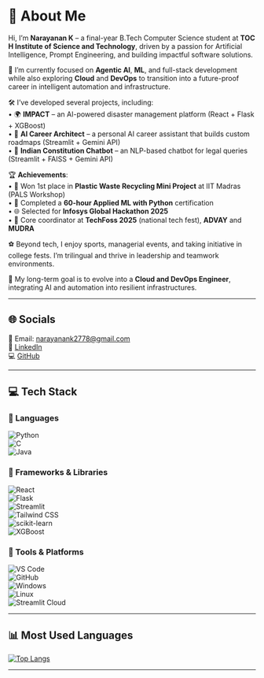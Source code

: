 # 👋 About Me

Hi, I’m **Narayanan K** – a final-year B.Tech Computer Science student at **TOC H Institute of Science and Technology**, driven by a passion for Artificial Intelligence, Prompt Engineering, and building impactful software solutions.

🚀 I’m currently focused on **Agentic AI**, **ML**, and full-stack development while also exploring **Cloud** and **DevOps** to transition into a future-proof career in intelligent automation and infrastructure.

🛠️ I’ve developed several projects, including:  
• 🌍 **IMPACT** – an AI-powered disaster management platform (React + Flask + XGBoost)  
• 🧠 **AI Career Architect** – a personal AI career assistant that builds custom roadmaps (Streamlit + Gemini API)  
• 🧾 **Indian Constitution Chatbot** – an NLP-based chatbot for legal queries (Streamlit + FAISS + Gemini API)

🏆 **Achievements**:  
• 🥇 Won 1st place in **Plastic Waste Recycling Mini Project** at IIT Madras (PALS Workshop)  
• 🧪 Completed a **60-hour Applied ML with Python** certification  
• 🌐 Selected for **Infosys Global Hackathon 2025**  
• 🎤 Core coordinator at **TechFoss 2025** (national tech fest), **ADVAY** and **MUDRA**

⚽ Beyond tech, I enjoy sports, managerial events, and taking initiative in college fests. I’m trilingual and thrive in leadership and teamwork environments.

🌱 My long-term goal is to evolve into a **Cloud and DevOps Engineer**, integrating AI and automation into resilient infrastructures.

---

## 🌐 Socials

📧 Email: narayanank2778@gmail.com  
🔗 [LinkedIn](https://www.linkedin.com/in/narayanan-k-nk/)  
💻 [GitHub](https://github.com/NarayananK05)

---

## 💻 Tech Stack

### 🚩 Languages  
![Python](https://img.shields.io/badge/-Python-3776AB?logo=python&logoColor=white)  
![C](https://img.shields.io/badge/-C-00599C?logo=c&logoColor=white)  
![Java](https://img.shields.io/badge/-Java-007396?logo=java&logoColor=white)  

### 🚩 Frameworks & Libraries  
![React](https://img.shields.io/badge/-React-61DAFB?logo=react&logoColor=black)  
![Flask](https://img.shields.io/badge/-Flask-000000?logo=flask&logoColor=white)  
![Streamlit](https://img.shields.io/badge/-Streamlit-FF4B4B?logo=streamlit&logoColor=white)  
![Tailwind CSS](https://img.shields.io/badge/-TailwindCSS-06B6D4?logo=tailwindcss&logoColor=white)  
![scikit-learn](https://img.shields.io/badge/-Scikit--Learn-F7931E?logo=scikit-learn&logoColor=white)  
![XGBoost](https://img.shields.io/badge/-XGBoost-FF6600?logo=xgboost&logoColor=white)

### 🚩 Tools & Platforms  
![VS Code](https://img.shields.io/badge/-VSCode-007ACC?logo=visualstudiocode&logoColor=white)  
![GitHub](https://img.shields.io/badge/-GitHub-181717?logo=github&logoColor=white)  
![Windows](https://img.shields.io/badge/-Windows-0078D6?logo=windows&logoColor=white)  
![Linux](https://img.shields.io/badge/-Linux-FCC624?logo=linux&logoColor=black)  
![Streamlit Cloud](https://img.shields.io/badge/-Streamlit--Cloud-FF4B4B?logo=cloud&logoColor=white)

---

## 📊 Most Used Languages

[![Top Langs](https://github-readme-stats.vercel.app/api/top-langs/?username=NarayananK05&layout=compact)](https://github.com/NarayananK05)

---
